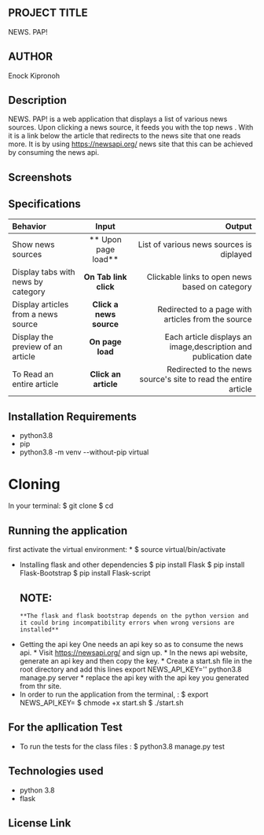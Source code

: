 ## PROJECT TITLE
NEWS. PAP!
## AUTHOR
Enock Kipronoh
 ## Description
NEWS. PAP! is a web application that displays a list of various news sources. Upon clicking a news source, it feeds you with the top news . With it is a link below the article that redirects to the news site that one reads more. It is by using https://newsapi.org/ news site that this can be achieved by consuming the news api.
## Screenshots

## Specifications
| Behavior | Input | Output |
| :---------------- | :----------------: |  ----------------:|
| Show news sources | ** Upon page load** | List of various news sources is diplayed |
| Display tabs with news by category |  **On Tab link click** | Clickable links to open news based on category | 
| Display articles from a news source | **Click a news source** | Redirected to a page with articles from the source |
| Display the preview of an article | **On page load** | Each article displays an image,description and publication date |
| To Read an entire article  | **Click an article** | Redirected to the news source's site to read the entire article |
## Installation Requirements
* python3.8
* pip
* python3.8 -m venv --without-pip virtual
# Cloning
In your terminal: 
    $ git clone 
    $ cd 
## Running the application
first activate the virtual environment: 
    * $ source virtual/bin/activate
* Installing flask and other dependencies
    $ pip install Flask
    $ pip install Flask-Bootstrap 
    $ pip install Flask-script
   ## NOTE: 
      **The flask and flask bootstrap depends on the python version and it could bring incompatibility errors when wrong versions are installed**
* Getting the api key
      One needs an api key so as to consume the news api.
       * Visit https://newsapi.org/ and sign up.
       * In the news api website, generate an api key and then copy the key.
       * Create a start.sh file in the root directory and add this lines
            export NEWS_API_KEY='<Your-Api-Key>'
            python3.8 manage.py server
        * replace the api key with the api key you generated from thr site.
* In order to run the application from the  terminal, : 
        $ export NEWS_API_KEY=<Your api key>
        $ chmode +x start.sh
        $ ./start.sh
## For the apllication Test
 * To run the tests for the class files :
        $ python3.8 manage.py test
## Technologies used
* python 3.8
* flask
## License Link


          




